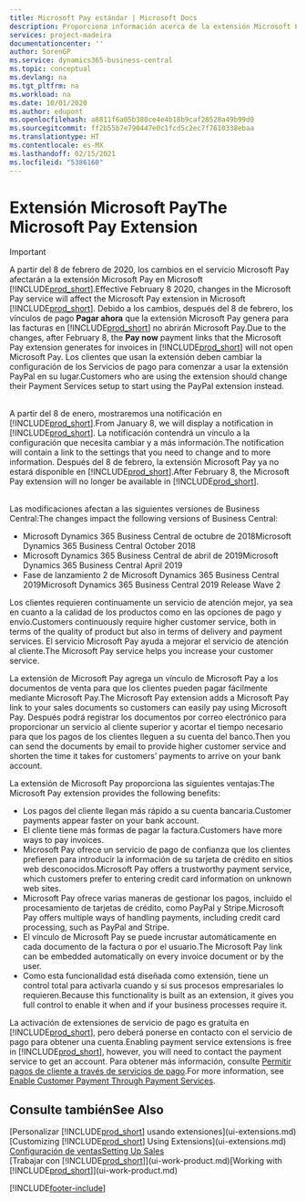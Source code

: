 ```yaml
---
title: Microsoft Pay estándar | Microsoft Docs
description: Proporciona información acerca de la extensión Microsoft Pay
services: project-madeira
documentationcenter: ''
author: SorenGP
ms.service: dynamics365-business-central
ms.topic: conceptual
ms.devlang: na
ms.tgt_pltfrm: na
ms.workload: na
ms.date: 10/01/2020
ms.author: edupont
ms.openlocfilehash: a8811f6a05b380ce4e4b18b9caf28528a49b99d0
ms.sourcegitcommit: ff2b55b7e790447e0c1fcd5c2ec7f7610338ebaa
ms.translationtype: HT
ms.contentlocale: es-MX
ms.lasthandoff: 02/15/2021
ms.locfileid: "5386160"
---
```

# <a name="the-microsoft-pay-extension"></a><span data-ttu-id="ff434-103">Extensión Microsoft Pay</span><span class="sxs-lookup"><span data-stu-id="ff434-103">The Microsoft Pay Extension</span></span>

> [!IMPORTANT]
> <span data-ttu-id="ff434-104">A partir del 8 de febrero de 2020, los cambios en el servicio Microsoft Pay afectarán a la extensión Microsoft Pay en Microsoft [!INCLUDE[prod_short](includes/prod_long.md)].</span><span class="sxs-lookup"><span data-stu-id="ff434-104">Effective February 8 2020, changes in the Microsoft Pay service will affect the Microsoft Pay extension in Microsoft [!INCLUDE[prod_short](includes/prod_long.md)].</span></span> <span data-ttu-id="ff434-105">Debido a los cambios, después del 8 de febrero, los vínculos de pago **Pagar ahora** que la extensión Microsoft Pay genera para las facturas en [!INCLUDE[prod_short](includes/prod_short.md)] no abrirán Microsoft Pay.</span><span class="sxs-lookup"><span data-stu-id="ff434-105">Due to the changes, after February 8, the **Pay now** payment links that the Microsoft Pay extension generates for invoices in [!INCLUDE[prod_short](includes/prod_short.md)] will not open Microsoft Pay.</span></span> <span data-ttu-id="ff434-106">Los clientes que usan la extensión deben cambiar la configuración de los Servicios de pago para comenzar a usar la extensión PayPal en su lugar.</span><span class="sxs-lookup"><span data-stu-id="ff434-106">Customers who are using the extension should change their Payment Services setup to start using the PayPal extension instead.</span></span><br /></br>
>
> <span data-ttu-id="ff434-107">A partir del 8 de enero, mostraremos una notificación en [!INCLUDE[prod_short](includes/prod_short.md)].</span><span class="sxs-lookup"><span data-stu-id="ff434-107">From January 8, we will display a notification in [!INCLUDE[prod_short](includes/prod_short.md)].</span></span> <span data-ttu-id="ff434-108">La notificación contendrá un vínculo a la configuración que necesita cambiar y a más información.</span><span class="sxs-lookup"><span data-stu-id="ff434-108">The notification will contain a link to the settings that you need to change and to more information.</span></span> <span data-ttu-id="ff434-109">Después del 8 de febrero, la extensión Microsoft Pay ya no estará disponible en [!INCLUDE[prod_short](includes/prod_short.md)].</span><span class="sxs-lookup"><span data-stu-id="ff434-109">After February 8, the Microsoft Pay extension will no longer be available in [!INCLUDE[prod_short](includes/prod_short.md)].</span></span><br /></br>
>
> <span data-ttu-id="ff434-110">Las modificaciones afectan a las siguientes versiones de Business Central:</span><span class="sxs-lookup"><span data-stu-id="ff434-110">The changes impact the following versions of Business Central:</span></span>
> - <span data-ttu-id="ff434-111">Microsoft Dynamics 365 Business Central de octubre de 2018</span><span class="sxs-lookup"><span data-stu-id="ff434-111">Microsoft Dynamics 365 Business Central October 2018</span></span>
> - <span data-ttu-id="ff434-112">Microsoft Dynamics 365 Business Central de abril de 2019</span><span class="sxs-lookup"><span data-stu-id="ff434-112">Microsoft Dynamics 365 Business Central April 2019</span></span>
> - <span data-ttu-id="ff434-113">Fase de lanzamiento 2 de Microsoft Dynamics 365 Business Central 2019</span><span class="sxs-lookup"><span data-stu-id="ff434-113">Microsoft Dynamics 365 Business Central 2019 Release Wave 2</span></span>

<span data-ttu-id="ff434-114">Los clientes requieren continuamente un servicio de atención mejor, ya sea en cuanto a la calidad de los productos como en las opciones de pago y envío.</span><span class="sxs-lookup"><span data-stu-id="ff434-114">Customers continuously require higher customer service, both in terms of the quality of product but also in terms of delivery and payment services.</span></span> <span data-ttu-id="ff434-115">El servicio Microsoft Pay ayuda a mejorar el servicio de atención al cliente.</span><span class="sxs-lookup"><span data-stu-id="ff434-115">The Microsoft Pay service helps you increase your customer service.</span></span>

<span data-ttu-id="ff434-116">La extensión de Microsoft Pay agrega un vínculo de Microsoft Pay a los documentos de venta para que los clientes pueden pagar fácilmente mediante Microsoft Pay.</span><span class="sxs-lookup"><span data-stu-id="ff434-116">The Microsoft Pay extension adds a Microsoft Pay link to your sales documents so customers can easily pay using Microsoft Pay.</span></span> <span data-ttu-id="ff434-117">Después podrá registrar los documentos por correo electrónico para proporcionar un servicio al cliente superior y acortar el tiempo necesario para que los pagos de los clientes lleguen a su cuenta del banco.</span><span class="sxs-lookup"><span data-stu-id="ff434-117">Then you can send the documents by email to provide higher customer service and shorten the time it takes for customers’ payments to arrive on your bank account.</span></span>

<span data-ttu-id="ff434-118">La extensión de Microsoft Pay proporciona las siguientes ventajas:</span><span class="sxs-lookup"><span data-stu-id="ff434-118">The Microsoft Pay extension provides the following benefits:</span></span>
- <span data-ttu-id="ff434-119">Los pagos del cliente llegan más rápido a su cuenta bancaria.</span><span class="sxs-lookup"><span data-stu-id="ff434-119">Customer payments appear faster on your bank account.</span></span>
- <span data-ttu-id="ff434-120">El cliente tiene más formas de pagar la factura.</span><span class="sxs-lookup"><span data-stu-id="ff434-120">Customers have more ways to pay invoices.</span></span>
- <span data-ttu-id="ff434-121">Microsoft Pay ofrece un servicio de pago de confianza que los clientes prefieren para introducir la información de su tarjeta de crédito en sitios web desconocidos.</span><span class="sxs-lookup"><span data-stu-id="ff434-121">Microsoft Pay offers a trustworthy payment service, which customers prefer to entering credit card information on unknown web sites.</span></span>
- <span data-ttu-id="ff434-122">Microsoft Pay ofrece varias maneras de gestionar los pagos, incluido el procesamiento de tarjetas de crédito, como PayPal y Stripe.</span><span class="sxs-lookup"><span data-stu-id="ff434-122">Microsoft Pay offers multiple ways of handling payments, including credit card processing, such as PayPal and Stripe.</span></span>
- <span data-ttu-id="ff434-123">El vínculo de Microsoft Pay se puede incrustar automáticamente en cada documento de la factura o por el usuario.</span><span class="sxs-lookup"><span data-stu-id="ff434-123">The Microsoft Pay link can be embedded automatically on every invoice document or by the user.</span></span>
- <span data-ttu-id="ff434-124">Como esta funcionalidad está diseñada como extensión, tiene un control total para activarla cuando y si sus procesos empresariales lo requieren.</span><span class="sxs-lookup"><span data-stu-id="ff434-124">Because this functionality is built as an extension, it gives you full control to enable it when and if your business processes require it.</span></span>

<span data-ttu-id="ff434-125">La activación de extensiones de servicio de pago es gratuita en [!INCLUDE[prod_short](includes/prod_short.md)], pero deberá ponerse en contacto con el servicio de pago para obtener una cuenta.</span><span class="sxs-lookup"><span data-stu-id="ff434-125">Enabling payment service extensions is free in [!INCLUDE[prod_short](includes/prod_short.md)], however, you will need to contact the payment service to get an account.</span></span> <span data-ttu-id="ff434-126">Para obtener más información, consulte [Permitir pagos de cliente a través de servicios de pago](sales-how-enable-payment-service-extensions.md).</span><span class="sxs-lookup"><span data-stu-id="ff434-126">For more information, see [Enable Customer Payment Through Payment Services](sales-how-enable-payment-service-extensions.md).</span></span>

## <a name="see-also"></a><span data-ttu-id="ff434-127">Consulte también</span><span class="sxs-lookup"><span data-stu-id="ff434-127">See Also</span></span>
<span data-ttu-id="ff434-128">[Personalizar [!INCLUDE[prod_short](includes/prod_short.md)] usando extensiones](ui-extensions.md)</span><span class="sxs-lookup"><span data-stu-id="ff434-128">[Customizing [!INCLUDE[prod_short](includes/prod_short.md)] Using Extensions](ui-extensions.md)</span></span>  
[<span data-ttu-id="ff434-129">Configuración de ventas</span><span class="sxs-lookup"><span data-stu-id="ff434-129">Setting Up Sales</span></span>](sales-setup-sales.md)  
<span data-ttu-id="ff434-130">[Trabajar con [!INCLUDE[prod_short](includes/prod_short.md)]](ui-work-product.md)</span><span class="sxs-lookup"><span data-stu-id="ff434-130">[Working with [!INCLUDE[prod_short](includes/prod_short.md)]](ui-work-product.md)</span></span>


[!INCLUDE[footer-include](includes/footer-banner.md)]